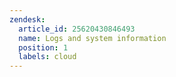 ```yaml
---
zendesk:
  article_id: 25620430846493
  name: Logs and system information
  position: 1
  labels: cloud
---
```

